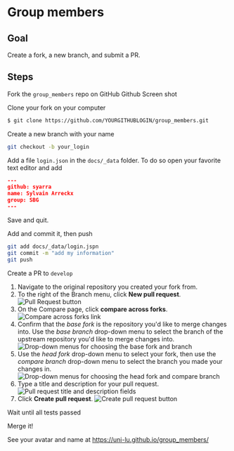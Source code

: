 # Group members

## Goal
Create a fork, a new branch, and submit a PR.

## Steps

Fork the `group_members` repo on GitHub
Github Screen shot

Clone your fork on your computer
```sh
$ git clone https://github.com/YOURGITHUBLOGIN/group_members.git
```

Create a new branch with your name
```sh
git checkout -b your_login
```

Add a file `login.json` in the `docs/_data` folder. To do so open your favorite text editor and add
```json
---
github: syarra
name: Sylvain Arreckx
group: SBG
---
```
Save and quit.

Add and commit it, then push
```sh
git add docs/_data/login.jspn
git commit -m "add my information"
git push
```

Create a PR to `develop`
1. Navigate to the original repository you created your fork from.
2. To the right of the Branch menu, click **New pull request**. ![Pull Request button](https://help.github.com/assets/images/help/pull_requests/pull-request-start-review-button.png)
3. On the Compare page, click **compare across forks**.
![Compare across forks link](https://help.github.com/assets/images/help/pull_requests/compare-across-forks-link.png)
4. Confirm that the <em>base fork</em> is the repository you'd like to merge changes into. Use the <em>base branch</em> drop-down menu to select the branch of the upstream repository you'd like to merge changes into.
![Drop-down menus for choosing the base fork and branch](https://help.github.com/assets/images/help/pull_requests/choose-base-fork-and-branch.png)
5. Use the <em>head fork</em> drop-down menu to select your fork, then use the <em>compare branch</em> drop-down menu to select the branch you made your changes in.
![Drop-down menus for choosing the head fork and compare branch](https://help.github.com/assets/images/help/pull_requests/choose-head-fork-compare-branch.png)
6. Type a title and description for your pull request.
![Pull request title and description fields](https://help.github.com/assets/images/help/pull_requests/pullrequest-description.png)
7. Click <strong>Create pull request</strong>.
![Create pull request button](https://help.github.com/assets/images/help/pull_requests/pullrequest-send.png)

Wait until all tests passed

Merge it!

See your avatar and name at https://uni-lu.github.io/group_members/
